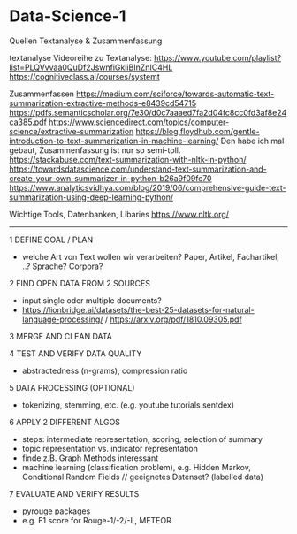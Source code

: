 # Data-Science-1


Quellen Textanalyse & Zusammenfassung

textanalyse
Videoreihe zu Textanalyse:
https://www.youtube.com/playlist?list=PLQVvvaa0QuDf2JswnfiGkliBInZnIC4HL
https://cognitiveclass.ai/courses/systemt

Zusammenfassen
https://medium.com/sciforce/towards-automatic-text-summarization-extractive-methods-e8439cd54715
https://pdfs.semanticscholar.org/7e30/d0c7aaaed7fa2d04fc8cc0fd3af8e24ca385.pdf
https://www.sciencedirect.com/topics/computer-science/extractive-summarization
https://blog.floydhub.com/gentle-introduction-to-text-summarization-in-machine-learning/ Den habe ich mal gebaut, Zusammenfassung ist nur so semi-toll.
https://stackabuse.com/text-summarization-with-nltk-in-python/
https://towardsdatascience.com/understand-text-summarization-and-create-your-own-summarizer-in-python-b26a9f09fc70
https://www.analyticsvidhya.com/blog/2019/06/comprehensive-guide-text-summarization-using-deep-learning-python/

Wichtige Tools, Datenbanken, Libaries
https://www.nltk.org/

_________________________________________________________

1 DEFINE GOAL / PLAN
* welche Art von Text wollen wir verarbeiten? Paper, Artikel, Fachartikel, ..? Sprache? Corpora? 

2 FIND OPEN DATA FROM 2 SOURCES
* input single oder multiple documents?
* https://lionbridge.ai/datasets/the-best-25-datasets-for-natural-language-processing/ / https://arxiv.org/pdf/1810.09305.pdf


3 MERGE AND CLEAN DATA



4 TEST AND VERIFY DATA QUALITY
* abstractedness (n-grams), compression ratio 

5 DATA PROCESSING (OPTIONAL)
* tokenizing, stemming, etc. (e.g. youtube tutorials sentdex)

6 APPLY 2 DIFFERENT ALGOS
* steps: intermediate representation, scoring, selection of summary
* topic representation vs. indicator representation
* finde z.B. Graph Methods interessant
* machine learning (classification problem), e.g. Hidden Markov, Conditional Random Fields // geeignetes Datenset? (labelled data)


7 EVALUATE AND VERIFY RESULTS
* pyrouge packages
* e.g. F1 score for Rouge-1/-2/-L, METEOR

